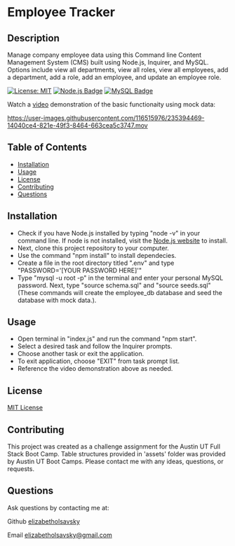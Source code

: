 # Employee Tracker

## Description
Manage company employee data using this Command line Content Management System (CMS) built using Node.js, Inquirer, and MySQL. Options include view all departments, view all roles, view all employees, add a department, add a role, add an employee, and update an employee role.

[![License: MIT](https://img.shields.io/badge/License-MIT-yellow.svg)](https://opensource.org/licenses/MIT) [![Node.js Badge](https://img.shields.io/badge/Node.js-393?logo=nodedotjs&logoColor=fff&style=flat)](https://nodejs.org/en) [![MySQL Badge](https://img.shields.io/badge/MySQL-4479A1?logo=mysql&logoColor=fff&style=flat)](https://www.npmjs.com/package/mysql2)

Watch a [video](https://drive.google.com/file/d/19lW-0GmEP5WKxZGGcbJgH0o3F3YHdwfB/view?usp=sharing) demonstration of the basic functionaity using mock data:

https://user-images.githubusercontent.com/116515976/235394469-14040ce4-821e-49f3-8464-663cea5c3747.mov

## Table of Contents
* [Installation](#installation)
* [Usage](#usage)
* [License](#license)
* [Contributing](#Contributing)
* [Questions](#questions)

## Installation
* Check if you have Node.js installed by typing "node -v" in your command line. If node is not installed, visit the [Node.js website](https://nodejs.org/en) to install. 
* Next, clone this project repository to your computer. 
* Use the command "npm install" to install dependecies. 
* Create a file in the root directory titled ".env" and type "PASSWORD='[YOUR PASSWORD HERE]'"
* Type "mysql -u root -p" in the terminal and enter your personal MySQL password. Next, type "source schema.sql" and "source seeds.sql" (These commands will create the employee_db database and seed the database with mock data.).

## Usage
* Open terminal in "index.js" and run the command "npm start".
* Select a desired task and follow the Inquirer prompts.
* Choose another task or exit the application.
* To exit application, choose "EXIT" from task prompt list. 
* Reference the video demonstration above as needed.

## License
[MIT License](https://opensource.org/licenses/MIT)

## Contributing
This project was created as a challenge assignment for the Austin UT Full Stack Boot Camp. Table structures provided in 'assets' folder was provided by Austin UT Boot Camps. Please contact me with any ideas, questions, or requests.

## Questions

Ask questions by contacting me at:

Github [elizabetholsavsky](https://github.com/elizabetholsavsky)

Email elizabetholsavsky@gmail.com
